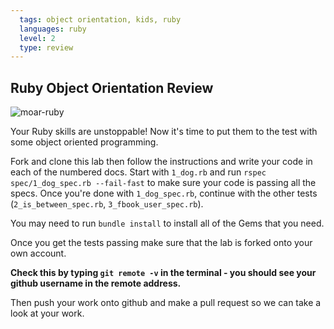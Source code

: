```yaml
---
  tags: object orientation, kids, ruby 
  languages: ruby
  level: 2
  type: review
---
```


## Ruby Object Orientation Review

![moar-ruby](http://media3.giphy.com/media/2ZrBDZDah2jjq/200.gif)

Your Ruby skills are unstoppable! Now it's time to put them to the test with some object oriented programming. 

Fork and clone this lab then follow the instructions and write your code in each of the numbered docs. Start with `1_dog.rb` and run `rspec spec/1_dog_spec.rb --fail-fast` to make sure your code is passing all the specs. Once you're done with `1_dog_spec.rb`, continue with the other tests (`2_is_between_spec.rb`, `3_fbook_user_spec.rb`).

You may need to run `bundle install` to install all of the Gems that you need.

Once you get the tests passing make sure that the lab is forked onto your own account. 

**Check this by typing `git remote -v` in the terminal - you should see your github username in the remote address.** 

Then push your work onto github and make a pull request so we can take a look at your work.





